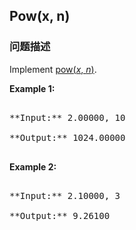 ## Pow(x, n)  
### 问题描述
Implement [pow(*x*, *n*)](http://www.cplusplus.com/reference/valarray/pow/).


**Example 1:**
<pre>
**Input:** 2.00000, 10
**Output:** 1024.00000
</pre>


**Example 2:**
<pre>
**Input:** 2.10000, 3
**Output:** 9.26100
</pre>

